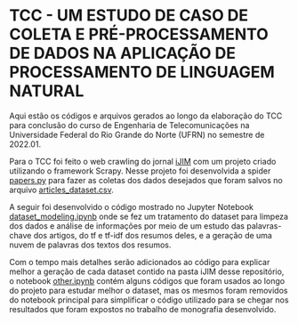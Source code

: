 # TCC - UM ESTUDO DE CASO DE COLETA E PRÉ-PROCESSAMENTO DE DADOS NA APLICAÇÃO DE PROCESSAMENTO DE LINGUAGEM NATURAL

Aqui estão os códigos e arquivos gerados ao longo da elaboração do TCC para conclusão do curso de Engenharia de Telecomunicações na Universidade Federal do Rio Grande do Norte (UFRN) no semestre de 2022.01. 

Para o TCC foi feito o web crawling do jornal [iJIM](https://online-journals.org/index.php/i-jim/index) com um projeto criado utilizando o framework Scrapy. Nesse projeto foi desenvolvida a spider [papers.py](https://github.com/Gafiam/TCC/blob/main/iJIM/iJIM/spiders/papers.py) para fazer as coletas dos dados desejados que foram salvos no arquivo [articles_dataset.csv](https://github.com/Gafiam/TCC/blob/main/iJIM/articles_dataset.csv).

A seguir foi desenvolvido o código mostrado no Jupyter Notebook [dataset_modeling.ipynb](https://github.com/Gafiam/TCC/blob/main/iJIM/dataset_modeling.ipynb) onde se fez um tratamento do dataset para limpeza dos dados e análise de informações por meio de um estudo das palavras-chave dos artigos, do tf e tf-idf dos resumos deles, e a geração de uma nuvem de palavras dos textos dos resumos.

Com o tempo mais detalhes serão adicionados ao código para explicar melhor a geração de cada dataset contido na pasta iJIM desse repositório, o notebook [other.ipynb](https://github.com/Gafiam/TCC/blob/main/iJIM/other.ipynb) contém alguns códigos que foram usados ao longo do projeto para estudar melhor o dataset, mas os mesmos foram removidos do notebook principal para simplificar o código utilizado para se chegar nos resultados que foram expostos no trabalho de monografia desenvolvido.